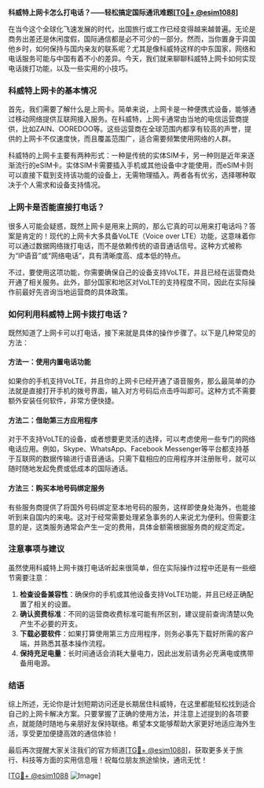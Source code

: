 **科威特上网卡怎么打电话？——轻松搞定国际通讯难题[[TG💪+ @esim1088](https://t.me/s/esim1088)]**

在当今这个全球化飞速发展的时代，出国旅行或工作已经变得越来越普遍。无论是商务出差还是休闲度假，国际通信都是必不可少的一部分。然而，当你置身于异国他乡时，如何保持与国内亲友的联系呢？尤其是像科威特这样的中东国家，网络和电话服务可能与中国有着不小的差异。今天，我们就来聊聊科威特上网卡如何实现电话拨打功能，以及一些实用的小技巧。

### 科威特上网卡的基本情况

首先，我们需要了解什么是上网卡。简单来说，上网卡是一种便携式设备，能够通过移动网络提供互联网接入服务。在科威特，上网卡通常由当地的电信运营商提供，比如ZAIN、OOREDOO等。这些运营商在全球范围内都享有较高的声誉，提供的上网卡不仅速度快，而且覆盖范围广，适合需要频繁使用网络的人群。

科威特的上网卡主要有两种形式：一种是传统的实体SIM卡，另一种则是近年来逐渐流行的eSIM卡。实体SIM卡需要插入手机或其他设备中才能使用，而eSIM卡则可以直接下载到支持该功能的设备上，无需物理插入。两者各有优劣，选择哪种取决于个人需求和设备支持情况。

### 上网卡是否能直接打电话？

很多人可能会疑惑，既然上网卡是用来上网的，那么它真的可以用来打电话吗？答案是肯定的！现代的上网卡大多具备VoLTE（Voice over LTE）功能，这意味着你可以通过数据网络拨打电话，而不是依赖传统的语音通话信号。这种方式被称为“IP语音”或“网络电话”，具有清晰度高、成本低的特点。

不过，要使用这项功能，你需要确保自己的设备支持VoLTE，并且已经在运营商处开通了相关服务。此外，部分国家和地区对VoLTE的支持程度不同，因此在实际操作前最好先咨询当地运营商的具体政策。

### 如何利用科威特上网卡拨打电话？

既然知道了上网卡可以打电话，接下来就是具体的操作步骤了。以下是几种常见的方法：

#### 方法一：使用内置电话功能

如果你的手机支持VoLTE，并且你的上网卡已经开通了语音服务，那么最简单的办法就是直接打开手机的拨号界面，输入对方号码后点击呼叫即可。这种方式不需要额外安装任何软件，非常方便快捷。

#### 方法二：借助第三方应用程序

对于不支持VoLTE的设备，或者想要更灵活的选择，可以考虑使用一些专门的网络电话应用。例如，Skype、WhatsApp、Facebook Messenger等平台都支持基于互联网的数据传输进行语音通话。只需下载相应的应用程序并注册账号，就可以随时随地发起免费或低成本的国际通话。

#### 方法三：购买本地号码绑定服务

有些服务商提供了将国外号码绑定至本地号码的服务，这样即使身处海外，也能接听到来自国内的来电。这对于经常需要处理紧急事务的人来说尤为便利。但需要注意的是，这类服务通常会产生一定的费用，具体金额需根据服务商的规定而定。

### 注意事项与建议

虽然使用科威特上网卡拨打电话听起来很简单，但在实际操作过程中还是有一些细节需要注意：

1. **检查设备兼容性**：确保你的手机或其他设备支持VoLTE功能，并且已经正确配置了相关的设置。
2. **确认资费标准**：不同的运营商收费标准可能有所区别，建议提前查询清楚以免产生不必要的开支。
3. **下载必要软件**：如果打算使用第三方应用程序，则务必事先下载好所需的客户端，并熟悉其基本操作流程。
4. **保持充足电量**：长时间通话会消耗大量电力，因此出发前请务必充满电或携带备用电源。

### 结语

综上所述，无论你是计划短期访问还是长期居住科威特，在这里都能轻松找到适合自己的上网卡解决方案。只要掌握了正确的使用方法，并注意上述提到的各项要点，就能随时随地与亲朋好友保持联络。希望本文能够帮助大家更好地适应海外生活，享受更加便捷高效的通信体验！

最后再次提醒大家关注我们的官方频道[[TG💪+ @esim1088](https://t.me/s/esim1088)]，获取更多关于旅行、科技等方面的实用信息哦！祝每位朋友旅途愉快，通讯无忧！

[[TG💪+ @esim1088](https://t.me/s/esim1088) ![Image](https://i.postimg.cc/4NQfJmqS/Snipaste-2025-05-13-00-14-12.png)]